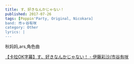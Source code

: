 ```yaml
---
title: す、好きなんかじゃない！
published: 2017-07-26
tags: [Poppin'Party, Original, Nicokara]
band: 市ヶ谷有咲
category: Other
lyrics: |
---
```

秋妈妈,ars,角色曲

<summary>
    <a href="https://www.bilibili.com/video/BV1tzaDewEZh/">
        【卡拉OK字幕】す、好きなんかじゃない！ - 伊藤彩沙/市谷有咲
    </a>
</summary>
